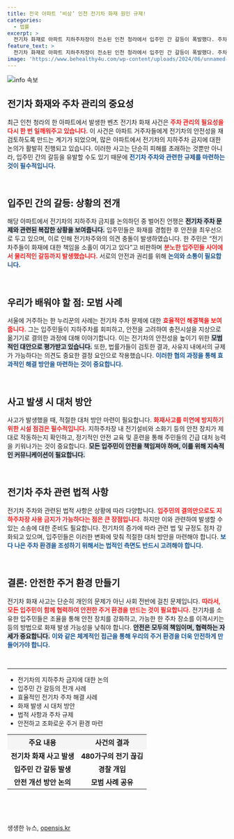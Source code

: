 ```yaml
---
title: 전국 아파트 ‘비상’ 인천 전기차 화재 원인 규제!
categories:
  - 법률
excerpt: >
  전기차 화재로 아파트 지하주차장이 전소된 인천 청라에서 입주민 간 갈등이 폭발했다. 주차 금지 논의 중 멱살잡이까지 벌어진 사건, 과연 논란의 결말은?
feature_text: >
  전기차 화재로 아파트 지하주차장이 전소된 인천 청라에서 입주민 간 갈등이 폭발했다. 주차 금지 논의 중 멱살잡이까지 벌어진 사건, 과연 논란의 결말은?
image: 'https://www.behealthy4u.com/wp-content/uploads/2024/06/unnamed-file.png'
---
```


<p><img src="https://www.behealthy4u.com/wp-content/uploads/2024/06/unnamed-file.png" alt="info 속보" /></p>

<h2 data-ke-size="size26">전기차 화재와 주차 관리의 중요성</h2>

<p data-ke-size="size16">최근 인천 청라의 한 아파트에서 발생한 벤츠 전기차 화재 사건은 <b><span style="color: #ee2323;">주차 관리의 필요성을 다시 한 번 일깨워주고 있습니다.</span></b> 이 사건은 아파트 거주자들에게 전기차의 안전성을 재검토하도록 만드는 계기가 되었으며, 많은 아파트에서 전기차의 지하주차 금지에 대한 논의가 활발히 진행되고 있습니다. 이러한 사고는 단순히 피해를 초래하는 것뿐만 아니라, 입주민 간의 갈등을 유발할 수도 있기 때문에 <b><span style="color: #1a5490;">전기차 주차와 관련한 규제를 마련하는 것이 필수적입니다.</span></b> </p>

<p data-ke-size="size16">&nbsp;</p>

<h2 data-ke-size="size26">입주민 간의 갈등: 상황의 전개</h2>

<p data-ke-size="size16">해당 아파트에서 전기차의 지하주차 금지를 논의하던 중 벌어진 언쟁은 <b><span style="background-color: #21538527;">전기차 주차 문제와 관련된 복잡한 상황을 보여줍니다.</span></b> 입주민들은 화재를 경험한 후 안전을 최우선으로 두고 있으며, 이로 인해 전기차주와의 의견 충돌이 발생하였습니다. 한 주민은 “전기차주들이 화재에 대한 책임을 소홀이 여기고 있다”고 비판하며 <b><span style="color: #ee2323;">분노한 입주민들 사이에서 물리적인 갈등까지 발생했습니다.</span></b> 서로의 안전과 권리를 위해 <b><span style="color: #1a5490;">논의와 소통이 필요합니다.</span></b></p>

<p data-ke-size="size16">&nbsp;</p>

<h2 data-ke-size="size26">우리가 배워야 할 점: 모범 사례</h2>

<p data-ke-size="size16">서울에 거주하는 한 누리꾼의 사례는 전기차 주차 문제에 대한 <b><span style="color: #ee2323;">효율적인 해결책을 보여줍니다.</span></b> 그는 입주민들이 지하주차를 회피하고, 안전을 고려하여 충전시설을 지상으로 옮기기로 결의한 과정에 대해 이야기합니다. 이는 전기차의 안전성을 높이기 위한 <b><span style="background-color: #21538527;">모범적인 대안으로 평가받고 있습니다.</span></b> 또한, 법률가들이 검토한 결과, 사유지 내에서의 규제가 가능하다는 의견도 중요한 결정 요인으로 작용했습니다. <b><span style="color: #1a5490;">이러한 협의 과정을 통해 효과적인 해결 방안을 마련하는 것이 중요합니다.</span></b></p>

<p data-ke-size="size16">&nbsp;</p>

<h2 data-ke-size="size26">사고 발생 시 대처 방안</h2>

<p data-ke-size="size16">사고가 발생했을 때, 적절한 대처 방안 마련이 필요합니다. <b><span style="color: #ee2323;">화재사고를 미연에 방지하기 위한 시설 점검은 필수적입니다.</span></b> 지하주차장 내 전기설비와 소화기 등의 안전 장치가 제대로 작동하는지 확인하고, 정기적인 안전 교육 및 훈련을 통해 주민들의 긴급 대처 능력을 키워나가는 것이 중요합니다. <b><span style="background-color: #21538527;">모든 입주민이 안전을 책임져야 하며, 이를 위해 지속적인 커뮤니케이션이 필요합니다.</span></b></p>

<p data-ke-size="size16">&nbsp;</p>

<h2 data-ke-size="size26">전기차 주차 관련 법적 사항</h2>

<p data-ke-size="size16">전기차 주차와 관련된 법적 사항은 상황에 따라 다양합니다. <b><span style="color: #ee2323;">입주민의 결의만으로도 지하주차장 사용 금지가 가능하다는 점은 큰 장점입니다.</span></b> 하지만 이와 관련하여 발생할 수 있는 소송에 대한 준비도 필요합니다. 전기차의 증가에 따라 관련 법 및 규정도 점차 강화되고 있으며, 입주민들은 이러한 변화에 맞춰 적절한 대처 방안을 마련해야 합니다. <b><span style="color: #1a5490;">보다 나은 주차 환경을 조성하기 위해서는 법적인 측면도 반드시 고려해야 합니다.</span></b></p>

<p data-ke-size="size16">&nbsp;</p>

<h2 data-ke-size="size26">결론: 안전한 주거 환경 만들기</h2>

<p data-ke-size="size16">전기차 화재 사고는 단순히 개인의 문제가 아닌 사회 전반에 걸친 문제입니다. <b><span style="color: #ee2323;">따라서, 모든 입주민이 함께 협력하여 안전한 주거 환경을 만드는 것이 필요합니다.</span></b> 전기차를 소유한 입주민들은 조율을 통해 안전 장치를 강화하고, 가능한 한 주차 장소를 이격시키는 등의 방법으로 화재 발생 가능성을 낮춰야 합니다. <b><span style="background-color: #21538527;">안전은 모두의 책임이며, 협력하는 자세가 중요합니다.</span></b> <b><span style="color: #1a5490;">이와 같은 체계적인 접근을 통해 우리의 주거 환경을 더욱 안전하게 만들어가야 합니다.</span></b></p>

<p data-ke-size="size16">&nbsp;</p>

<hr />

<ul>
    <li>전기차의 지하주차 금지에 대한 논의</li>
    <li>입주민 간 갈등의 전개 사례</li>
    <li>효율적인 전기차 주차 해결 사례</li>
    <li>화재 발생 시 대처 방안</li>
    <li>법적 사항과 주차 규제</li>
    <li>안전하고 조화로운 주거 환경 마련</li>
</ul>

<table style="width: 100%; border-collapse: collapse;">
    <tr>
        <th style="text-align: center; height: 35px; background-color: #f5f5f5;"><b>주요 내용</b></th>
        <th style="text-align: center; height: 35px; background-color: #f5f5f5;"><b>사건의 결과</b></th>
    </tr>
    <tr>
        <td style="text-align: center; height: 17px;"><b>전기차 화재 사고 발생</b></td>
        <td style="text-align: center; height: 17px;"><b>480가구의 전기 끊김</b></td>
    </tr>
    <tr>
        <td style="text-align: center; height: 17px;"><b>입주민 간 갈등 발생</b></td>
        <td style="text-align: center; height: 17px;"><b>경찰 개입</b></td>
    </tr>
    <tr>
        <td style="text-align: center; height: 17px;"><b>안전 개선 방안 논의</b></td>
        <td style="text-align: center; height: 17px;"><b>모범 사례 공유</b></td>
    </tr>
</table>

<p data-ke-size="size16">&nbsp;</p>

<p data-ke-size="size16">&nbsp;</p>
생생한 뉴스, <a href="https://opensis.kr" rel="dofollow">opensis.kr</a>


